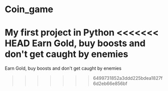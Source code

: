 # Coin_game
My first project in Python
<<<<<<< HEAD
Earn Gold, buy boosts and don't get caught by enemies
=======
Earn Gold, buy boosts and don't get caught by enemies
>>>>>>> 6499731852a3ddd225bdea1827f6d2eb66e856bf
